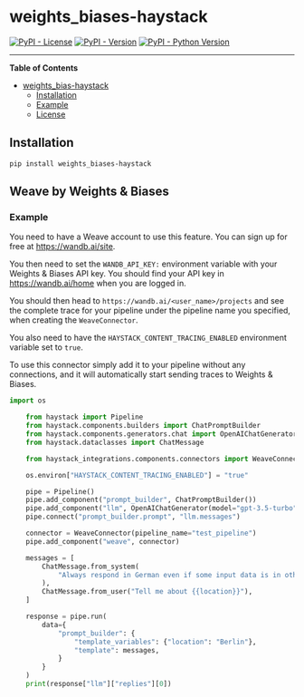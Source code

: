 # weights_biases-haystack

[![PyPI - License](https://img.shields.io/pypi/l/weights_bias-haystack.svg)](https://pypi.org/project/weights_bias-haystack)
[![PyPI - Version](https://img.shields.io/pypi/v/weights_bias-haystack.svg)](https://pypi.org/project/weights_bias-haystack)
[![PyPI - Python Version](https://img.shields.io/pypi/pyversions/weights_bias-haystack.svg)](https://pypi.org/project/weights_bias-haystack)

---

**Table of Contents**

- [weights_bias-haystack](#weights_bias-haystack)
  - [Installation](#installation)
  - [Example](#example)
  - [License](#license)


## Installation

```console
pip install weights_biases-haystack
```

## Weave by Weights & Biases

### Example 

You need to have a Weave account to use this feature. You can sign up for free at https://wandb.ai/site.

You then need to set the `WANDB_API_KEY:` environment variable with your Weights & Biases API key. You should find 
your API key in https://wandb.ai/home when you are logged in. 

You should then head to `https://wandb.ai/<user_name>/projects` and see the complete trace for your pipeline under
the pipeline name you specified, when creating the `WeaveConnector`.

You also need to have the `HAYSTACK_CONTENT_TRACING_ENABLED` environment variable set to `true`.

To use this connector simply add it to your pipeline without any connections, and it will automatically start 
sending traces to Weights & Biases.

```python
import os

    from haystack import Pipeline
    from haystack.components.builders import ChatPromptBuilder
    from haystack.components.generators.chat import OpenAIChatGenerator
    from haystack.dataclasses import ChatMessage

    from haystack_integrations.components.connectors import WeaveConnector

    os.environ["HAYSTACK_CONTENT_TRACING_ENABLED"] = "true"

    pipe = Pipeline()
    pipe.add_component("prompt_builder", ChatPromptBuilder())
    pipe.add_component("llm", OpenAIChatGenerator(model="gpt-3.5-turbo"))
    pipe.connect("prompt_builder.prompt", "llm.messages")

    connector = WeaveConnector(pipeline_name="test_pipeline")
    pipe.add_component("weave", connector)

    messages = [
        ChatMessage.from_system(
            "Always respond in German even if some input data is in other languages."
        ),
        ChatMessage.from_user("Tell me about {{location}}"),
    ]

    response = pipe.run(
        data={
            "prompt_builder": {
                "template_variables": {"location": "Berlin"},
                "template": messages,
            }
        }
    )
    print(response["llm"]["replies"][0])
```
